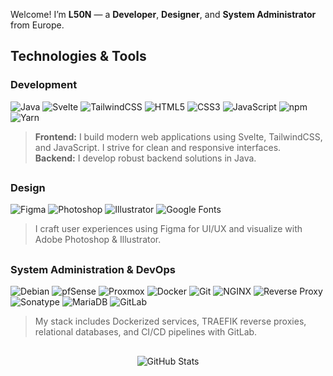 Welcome! I’m **L50N** — a **Developer**, **Designer**, and **System Administrator** from Europe.

##

## Technologies & Tools

### Development
![Java](https://img.shields.io/badge/Java-1B1F23?style=for-the-badge&logo=openjdk&logoColor=58A6FF)
![Svelte](https://img.shields.io/badge/Svelte-1B1F23?style=for-the-badge&logo=svelte&logoColor=58A6FF)
![TailwindCSS](https://img.shields.io/badge/Tailwind_CSS-1B1F23?style=for-the-badge&logo=tailwind-css&logoColor=58A6FF)
![HTML5](https://img.shields.io/badge/HTML5-1B1F23?style=for-the-badge&logo=html5&logoColor=58A6FF)
![CSS3](https://img.shields.io/badge/CSS3-1B1F23?style=for-the-badge&logo=css3&logoColor=58A6FF)
![JavaScript](https://img.shields.io/badge/JavaScript-1B1F23?style=for-the-badge&logo=javascript&logoColor=58A6FF)
![npm](https://img.shields.io/badge/npm-1B1F23?style=for-the-badge&logo=npm&logoColor=58A6FF)
![Yarn](https://img.shields.io/badge/Yarn-1B1F23?style=for-the-badge&logo=yarn&logoColor=58A6FF)

> **Frontend:** I build modern web applications using Svelte, TailwindCSS, and JavaScript. I strive for clean and responsive interfaces.  
> **Backend:** I develop robust backend solutions in Java.

##

### Design
![Figma](https://img.shields.io/badge/Figma-1B1F23?style=for-the-badge&logo=figma&logoColor=58A6FF)
![Photoshop](https://img.shields.io/badge/Photoshop-1B1F23?style=for-the-badge&logo=plotly&logoColor=58A6FF)
![Illustrator](https://img.shields.io/badge/Illustrator-1B1F23?style=for-the-badge&logo=plotly&logoColor=58A6FF)
![Google Fonts](https://img.shields.io/badge/Google_Fonts-1B1F23?style=for-the-badge&logo=google-fonts&logoColor=58A6FF)

> I craft user experiences using Figma for UI/UX and visualize with Adobe Photoshop & Illustrator.

##

### System Administration & DevOps
![Debian](https://img.shields.io/badge/Debian-1B1F23?style=for-the-badge&logo=debian&logoColor=58A6FF)
![pfSense](https://img.shields.io/badge/pfSense-1B1F23?style=for-the-badge&logoColor=58A6FF&logo=fireship)
![Proxmox](https://img.shields.io/badge/Proxmox-1B1F23?style=for-the-badge&logo=proxmox&logoColor=58A6FF)
![Docker](https://img.shields.io/badge/Docker-1B1F23?style=for-the-badge&logo=docker&logoColor=58A6FF)
![Git](https://img.shields.io/badge/Git-1B1F23?style=for-the-badge&logo=git&logoColor=58A6FF)
![NGINX](https://img.shields.io/badge/NGINX-1B1F23?style=for-the-badge&logo=nginx&logoColor=58A6FF)
![Reverse Proxy](https://img.shields.io/badge/Reverse_Proxy-1B1F23?style=for-the-badge&logo=traefikproxy&logoColor=58A6FF)
![Sonatype](https://img.shields.io/badge/Sonatype-1B1F23?style=for-the-badge&logo=sonatype&logoColor=58A6FF)
![MariaDB](https://img.shields.io/badge/MariaDB-1B1F23?style=for-the-badge&logo=mariadb&logoColor=58A6FF)
![GitLab](https://img.shields.io/badge/GitLab-1B1F23?style=for-the-badge&logo=gitlab&logoColor=58A6FF)
  
> My stack includes Dockerized services, TRAEFIK reverse proxies, relational databases, and CI/CD pipelines with GitLab.

##

<div align="center">
  <img src="https://github-readme-stats.vercel.app/api?username=L50N&include_all_commits=true&count_private=true&show_icons=true&line_height=22&title_color=58A6FF&icon_color=58A6FF&text_color=58A6FF&bg_color=0D1117" alt="GitHub Stats" />
</div>
